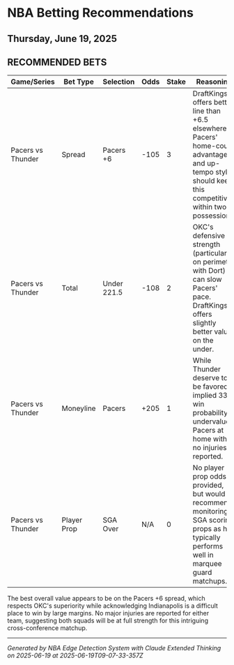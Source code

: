 # NBA Betting Recommendations
## Thursday, June 19, 2025

## RECOMMENDED BETS
| Game/Series | Bet Type | Selection | Odds | Stake | Reasoning |
|-------------|----------|-----------|------|-------|-----------|
| Pacers vs Thunder | Spread | Pacers +6 | -105 | 3 | DraftKings offers better line than +6.5 elsewhere. Pacers' home-court advantage and up-tempo style should keep this competitive within two possessions. |
| Pacers vs Thunder | Total | Under 221.5 | -108 | 2 | OKC's defensive strength (particularly on perimeter with Dort) can slow Pacers' pace. DraftKings offers slightly better value on the under. |
| Pacers vs Thunder | Moneyline | Pacers | +205 | 1 | While Thunder deserve to be favored, implied 33% win probability undervalues Pacers at home with no injuries reported. |
| Pacers vs Thunder | Player Prop | SGA Over | N/A | 0 | No player prop odds provided, but would recommend monitoring SGA scoring props as he typically performs well in marquee guard matchups. |

The best overall value appears to be on the Pacers +6 spread, which respects OKC's superiority while acknowledging Indianapolis is a difficult place to win by large margins. No major injuries are reported for either team, suggesting both squads will be at full strength for this intriguing cross-conference matchup.

---
*Generated by NBA Edge Detection System with Claude Extended Thinking on 2025-06-19 at 2025-06-19T09-07-33-357Z*
